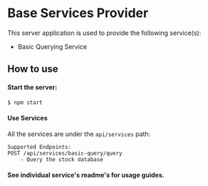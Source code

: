 # Base Services Provider

This server application is used to provide the following service(s):
- Basic Querying Service


## How to use 
#### Start the server:
```
$ npm start
```

#### Use Services
All the services are under the `api/services` path:
```
Supported Endpoints:
POST /api/services/basic-query/query
    - Query the stock database
```

#### See individual service's readme's for usage guides.

